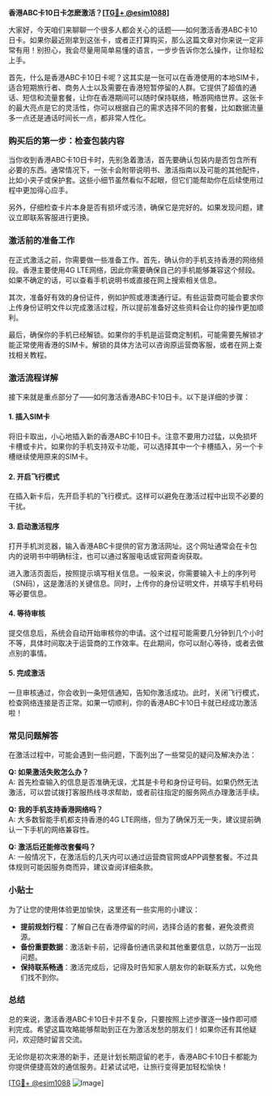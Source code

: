 **香港ABC卡10日卡怎麽激活？[[TG💪+ @esim1088](https://t.me/s/esim1088)]**

大家好，今天咱们来聊聊一个很多人都会关心的话题——如何激活香港ABC卡10日卡。如果你最近刚拿到这张卡，或者正打算购买，那么这篇文章对你来说一定非常有用！别担心，我会尽量用简单易懂的语言，一步步告诉你怎么操作，让你轻松上手。

首先，什么是香港ABC卡10日卡呢？这其实是一张可以在香港使用的本地SIM卡，适合短期旅行者、商务人士以及需要在香港短暂停留的人群。它提供了超值的通话、短信和流量套餐，让你在香港期间可以随时保持联络，畅游网络世界。这张卡的最大亮点是它的灵活性，你可以根据自己的需求选择不同的套餐，比如数据流量多一点还是通话时间长一点，都非常人性化。

### 购买后的第一步：检查包装内容

当你收到香港ABC卡10日卡时，先别急着激活，首先要确认包装内是否包含所有必要的东西。通常情况下，一张卡会附带说明书、激活指南以及可能的其他配件，比如小夹子或保护套。这些小细节虽然看似不起眼，但它们能帮助你在后续使用过程中更加得心应手。

另外，仔细检查卡片本身是否有损坏或污渍，确保它是完好的。如果发现问题，建议立即联系客服进行更换。

### 激活前的准备工作

在正式激活之前，你需要做一些准备工作。首先，确认你的手机支持香港的网络频段。香港主要使用4G LTE网络，因此你需要确保自己的手机能够兼容这个频段。如果不确定的话，可以查看手机说明书或直接在网上搜索相关信息。

其次，准备好有效的身份证件，例如护照或港澳通行证。有些运营商可能会要求你上传身份证明文件以完成激活过程，所以提前准备好这些资料会让你的操作更加顺利。

最后，确保你的手机已经解锁。如果你的手机是运营商定制机，可能需要先解锁才能正常使用香港的SIM卡。解锁的具体方法可以咨询原运营商客服，或者在网上查找相关教程。

### 激活流程详解

接下来就是重点部分了——如何激活香港ABC卡10日卡。以下是详细的步骤：

#### 1. 插入SIM卡

将旧卡取出，小心地插入新的香港ABC卡10日卡。注意不要用力过猛，以免损坏卡槽或卡片。如果你的手机支持双卡功能，可以选择其中一个卡槽插入，另一个卡槽继续使用原来的SIM卡。

#### 2. 开启飞行模式

在插入新卡后，先开启手机的飞行模式。这样可以避免在激活过程中出现不必要的干扰。

#### 3. 启动激活程序

打开手机浏览器，输入香港ABC卡提供的官方激活网址。这个网址通常会在卡包内的说明书中明确标注，也可以通过客服电话或官网查询获取。

进入激活页面后，按照提示填写相关信息。一般来说，你需要输入卡上的序列号（SN码），这是激活的关键信息。同时，上传你的身份证明文件，并填写手机号码等必要信息。

#### 4. 等待审核

提交信息后，系统会自动开始审核你的申请。这个过程可能需要几分钟到几个小时不等，具体时间取决于运营商的工作效率。在此期间，你可以耐心等待，或者去做点别的事情。

#### 5. 完成激活

一旦审核通过，你会收到一条短信通知，告知你激活成功。此时，关闭飞行模式，检查网络连接是否正常。如果一切顺利，你的香港ABC卡10日卡就已经成功激活啦！

### 常见问题解答

在激活过程中，可能会遇到一些问题，下面列出了一些常见的疑问及解决办法：

**Q: 如果激活失败怎么办？**  
A: 首先检查输入的信息是否准确无误，尤其是卡号和身份证号码。如果仍然无法激活，可以尝试拨打客服热线寻求帮助，或者前往指定的服务网点办理激活手续。

**Q: 我的手机支持香港网络吗？**  
A: 大多数智能手机都支持香港的4G LTE网络，但为了确保万无一失，建议提前确认一下手机的网络兼容性。

**Q: 激活后还能修改套餐吗？**  
A: 一般情况下，在激活后的几天内可以通过运营商官网或APP调整套餐。不过具体规则可能因服务商而异，建议查阅详细条款。

### 小贴士

为了让您的使用体验更加愉快，这里还有一些实用的小建议：

- **提前规划行程**：了解自己在香港停留的时间，选择合适的套餐，避免浪费资源。
- **备份重要数据**：激活新卡前，记得备份通讯录和其他重要信息，以防万一出现问题。
- **保持联系畅通**：激活完成后，记得及时告知家人朋友你的新联系方式，以免他们找不到你。

### 总结

总的来说，激活香港ABC卡10日卡并不复杂，只要按照上述步骤逐一操作即可顺利完成。希望这篇攻略能够帮助到正在为激活发愁的朋友们！如果你还有其他疑问，欢迎随时留言交流。

无论你是初次来港的新手，还是计划长期逗留的老手，香港ABC卡10日卡都能为你提供便捷高效的通信服务。赶紧试试吧，让旅行变得更加轻松愉快！

[[TG💪+ @esim1088](https://t.me/s/esim1088) ![Image](https://i.postimg.cc/4NQfJmqS/Snipaste-2025-05-13-00-14-12.png)]